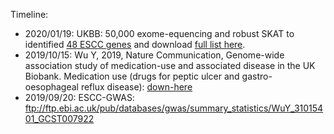 
Timeline:

* 2020/01/19: UKBB: 50,000 exome-equencing and robust SKAT to identified [48 ESCC genes](./extdata/ESCC-UKBB-RSKAT2020.top50.csv) and download [full list here](./extdata/ESCC-UKBB-RSKAT2020.csv).
* 2019/10/15: Wu Y, 2019, Nature Communication, Genome-wide association study of medication-use and associated disease in the UK Biobank. Medication use (drugs for peptic ulcer and gastro-oesophageal reflux disease): [down-here](ftp://ftp.ebi.ac.uk/pub/databases/gwas/summary_statistics/WuY_31015401_GCST007922)
* 2019/09/20: ESCC-GWAS: ftp://ftp.ebi.ac.uk/pub/databases/gwas/summary_statistics/WuY_31015401_GCST007922
